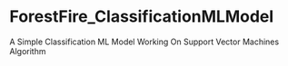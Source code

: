 # ForestFire_ClassificationMLModel
A Simple Classification ML Model Working On Support Vector Machines Algorithm
